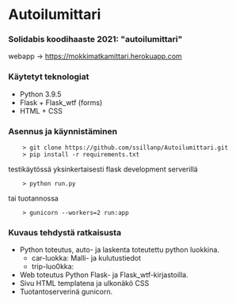 # Autoilumittari

### Solidabis koodihaaste 2021: "autoilumittari"

webapp -> https://mokkimatkamittari.herokuapp.com

### Käytetyt teknologiat
- Python 3.9.5
- Flask + Flask_wtf (forms)
- HTML + CSS

### Asennus ja käynnistäminen

        > git clone https://github.com/ssillanp/Autoilumittari.git
        > pip install -r requirements.txt

testikäytössä yksinkertaisesti flask development serverillä 

        > python run.py

tai tuotannossa 

        > gunicorn --workers=2 run:app

### Kuvaus tehdystä ratkaisusta

- Python toteutus, auto- ja laskenta toteutettu python luokkina.
    - car-luokka: Malli- ja kulutustiedot
    - trip-luo0kka: 
- Web toteutus Python Flask- ja Flask_wtf-kirjastoilla.
- Sivu HTML templatena ja ulkonäkö CSS
- Tuotantoserverinä gunicorn.














